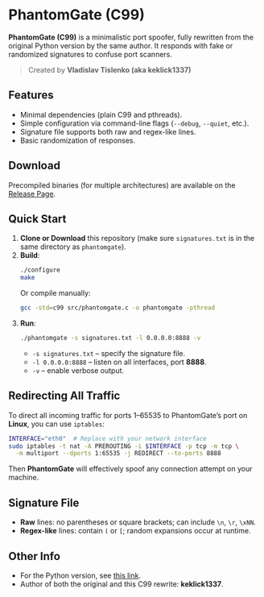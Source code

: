# PhantomGate (C99)

**PhantomGate (C99)** is a minimalistic port spoofer, fully rewritten from the original Python version by the same author. It responds with fake or randomized signatures to confuse port scanners.

> Created by **Vladislav Tislenko (aka keklick1337)**

## Features
- Minimal dependencies (plain C99 and pthreads).
- Simple configuration via command-line flags (`--debug`, `--quiet`, etc.).
- Signature file supports both raw and regex-like lines.
- Basic randomization of responses.

## Download
Precompiled binaries (for multiple architectures) are available on the [Release Page](https://github.com/keklick1337/PhantomGateC99/releases).

## Quick Start

1. **Clone or Download** this repository (make sure `signatures.txt` is in the same directory as `phantomgate`).
2. **Build**:
   ```bash
   ./configure
   make
   ```
   Or compile manually:
   ```bash
   gcc -std=c99 src/phantomgate.c -o phantomgate -pthread
   ```
3. **Run**:
   ```bash
   ./phantomgate -s signatures.txt -l 0.0.0.0:8888 -v
   ```
   - `-s signatures.txt` – specify the signature file.  
   - `-l 0.0.0.0:8888` – listen on all interfaces, port **8888**.  
   - `-v` – enable verbose output.

## Redirecting All Traffic

To direct all incoming traffic for ports 1–65535 to PhantomGate’s port on **Linux**, you can use `iptables`:
```bash
INTERFACE="eth0"  # Replace with your network interface
sudo iptables -t nat -A PREROUTING -i $INTERFACE -p tcp -m tcp \
  -m multiport --dports 1:65535 -j REDIRECT --to-ports 8888
```
Then **PhantomGate** will effectively spoof any connection attempt on your machine.

## Signature File
- **Raw** lines: no parentheses or square brackets; can include `\n`, `\r`, `\xNN`.
- **Regex-like** lines: contain `(` or `[`; random expansions occur at runtime.

## Other Info
- For the Python version, see [this link](https://github.com/keklick1337/PhantomGate).  
- Author of both the original and this C99 rewrite: **keklick1337**.